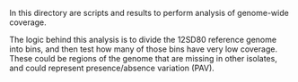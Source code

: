 In this directory are scripts and results to perform analysis of genome-wide coverage.

The logic behind this analysis is to divide the 12SD80 reference genome into bins, and then test how many of those bins have very low coverage. These could be regions of the genome that are missing in other isolates, and could represent presence/absence variation (PAV).

